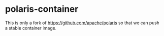 # polaris-container

This is only a fork of https://github.com/apache/polaris so that we can push a stable container image.